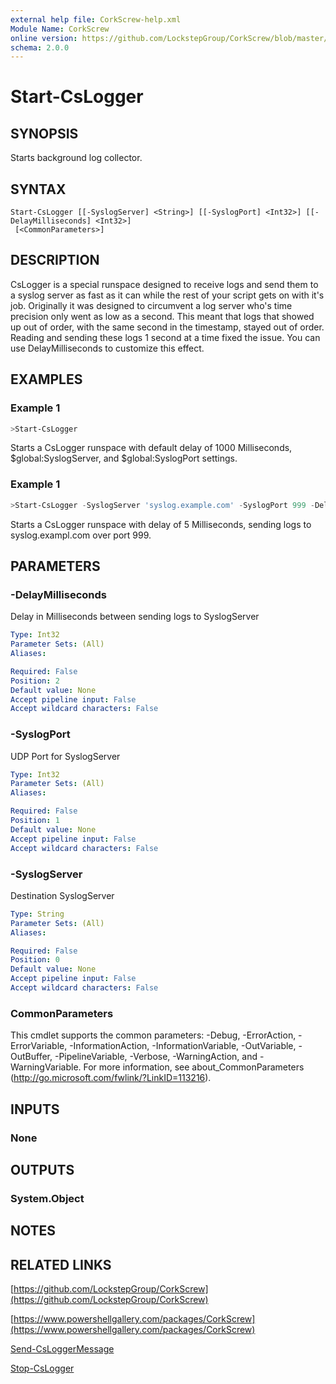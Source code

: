 ```yaml
---
external help file: CorkScrew-help.xml
Module Name: CorkScrew
online version: https://github.com/LockstepGroup/CorkScrew/blob/master/docs/cmdlets/Start-CsLogger.md
schema: 2.0.0
---
```


# Start-CsLogger

## SYNOPSIS
Starts background log collector.

## SYNTAX

```
Start-CsLogger [[-SyslogServer] <String>] [[-SyslogPort] <Int32>] [[-DelayMilliseconds] <Int32>]
 [<CommonParameters>]
```

## DESCRIPTION
CsLogger is a special runspace designed to receive logs and send them to a syslog server as fast as it can while the rest of your script gets on with it's job.  Originally it was designed to circumvent a log server who's time precision only went as low as a second. This meant that logs that showed up out of order, with the same second in the timestamp, stayed out of order. Reading and sending these logs 1 second at a time fixed the issue. You can use DelayMilliseconds to customize this effect.

## EXAMPLES

### Example 1
```powershell
>Start-CsLogger
```

Starts a CsLogger runspace with default delay of 1000 Milliseconds, $global:SyslogServer, and $global:SyslogPort settings.

### Example 1
```powershell
>Start-CsLogger -SyslogServer 'syslog.example.com' -SyslogPort 999 -DelayMilliseconds 5
```

Starts a CsLogger runspace with delay of 5 Milliseconds, sending logs to syslog.exampl.com over port 999.

## PARAMETERS

### -DelayMilliseconds
Delay in Milliseconds between sending logs to SyslogServer

```yaml
Type: Int32
Parameter Sets: (All)
Aliases:

Required: False
Position: 2
Default value: None
Accept pipeline input: False
Accept wildcard characters: False
```

### -SyslogPort
UDP Port for SyslogServer

```yaml
Type: Int32
Parameter Sets: (All)
Aliases:

Required: False
Position: 1
Default value: None
Accept pipeline input: False
Accept wildcard characters: False
```

### -SyslogServer
Destination SyslogServer

```yaml
Type: String
Parameter Sets: (All)
Aliases:

Required: False
Position: 0
Default value: None
Accept pipeline input: False
Accept wildcard characters: False
```

### CommonParameters
This cmdlet supports the common parameters: -Debug, -ErrorAction, -ErrorVariable, -InformationAction, -InformationVariable, -OutVariable, -OutBuffer, -PipelineVariable, -Verbose, -WarningAction, and -WarningVariable.
For more information, see about_CommonParameters (http://go.microsoft.com/fwlink/?LinkID=113216).

## INPUTS

### None
## OUTPUTS

### System.Object
## NOTES

## RELATED LINKS

[https://github.com/LockstepGroup/CorkScrew](https://github.com/LockstepGroup/CorkScrew)

[https://www.powershellgallery.com/packages/CorkScrew](https://www.powershellgallery.com/packages/CorkScrew)

[Send-CsLoggerMessage](https://github.com/LockstepGroup/CorkScrew/blob/master/docs/cmdlets/Send-CsLoggerMessage.md)

[Stop-CsLogger](https://github.com/LockstepGroup/CorkScrew/blob/master/docs/cmdlets/Stop-CsLogger.md)